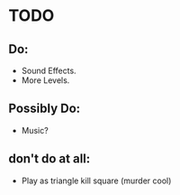 # TODO

## Do:

- Sound Effects.
- More Levels.

## Possibly Do:

- Music?

## don't do at all:

- Play as triangle kill square (murder cool)